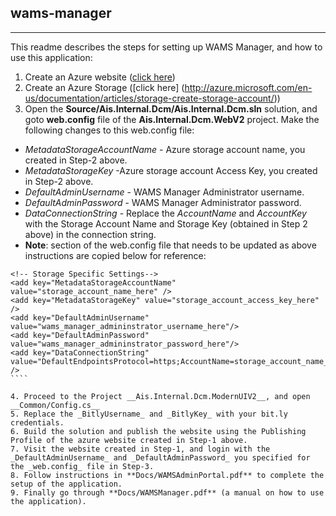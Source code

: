 wams-manager
------------
------------
This readme describes the steps for setting up WAMS Manager, and how to use this application:

1. Create an Azure website ([click here](http://azure.microsoft.com/en-us/documentation/articles/web-sites-dotnet-get-started/))
2. Create an Azure Storage ([click here] (http://azure.microsoft.com/en-us/documentation/articles/storage-create-storage-account/))
3. Open the __Source/Ais.Internal.Dcm/Ais.Internal.Dcm.sln__ solution, and goto __web.config__ file of the __Ais.Internal.Dcm.WebV2__ project. Make the following changes to this web.config file:

  * _MetadataStorageAccountName_  - Azure storage account name, you created in Step-2 above.
  * _MetadataStorageKey_          -Azure storage account Access Key, you created in Step-2 above.
  * _DefaultAdminUsername_        - WAMS Manager Administrator username.
  * _DefaultAdminPassword_        - WAMS Manager Administrator password.
  * _DataConnectionString_        - Replace the _AccountName_ and _AccountKey_ with the Storage Account Name and Storage Key (obtained in Step 2 above) in the connection string.
  * **Note**: section of the web.config file that needs to be updated as above instructions are copied below for reference:  
`````
<!-- Storage Specific Settings-->     
<add key="MetadataStorageAccountName" value="storage_account_name_here" />     
<add key="MetadataStorageKey" value="storage_account_access_key_here" />     
<add key="DefaultAdminUsername" value="wams_manager_admininstrator_username_here"/>     
<add key="DefaultAdminPassword" value="wams_manager_admininstrator_password_here"/>    
<add key="DataConnectionString" value="DefaultEndpointsProtocol=https;AccountName=storage_account_name_here;AccountKey=storage_account_access_key_here" /> 
````

4. Proceed to the Project __Ais.Internal.Dcm.ModernUIV2__, and open __Common/Config.cs__
5. Replace the _BitlyUsername_ and _BitlyKey_ with your bit.ly credentials.
6. Build the solution and publish the website using the Publishing Profile of the azure website created in Step-1 above.
7. Visit the website created in Step-1, and login with the _DefaultAdminUsername_ and _DefaultAdminPassword_ you specified for the _web.config_ file in Step-3.
8. Follow instructions in **Docs/WAMSAdminPortal.pdf** to complete the setup of the application.
9. Finally go through **Docs/WAMSManager.pdf** (a manual on how to use the application).

 
